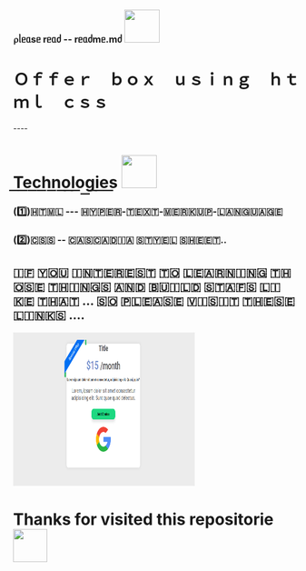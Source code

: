 <h3>⍴ᥣᥱᥲsᥱ rᥱᥲძ -- rᥱᥲძmᥱ.mძ <img src="https://cdn-icons-png.flaticon.com/128/5358/5358566.png" width="62" height="58"/></h3>
<h1>Ｏｆｆｅｒ　ｂｏｘ　ｕｓｉｎｇ　ｈｔｍｌ　ｃｓｓ　</h1>
---- <h1>T͟e͟c͟h͟n͟o͟l͟o͟g͟i͟e͟s͟ <img src="https://cdn-icons-png.flaticon.com/128/8297/8297428.png" width="62" height="58"/></h1>
<h3>(1️⃣)🇭‌🇹‌🇲‌🇱‌ --- 🇭‌🇾‌🇵‌🇪‌🇷‌-🇹‌🇪‌🇽‌🇹‌-🇲‌🇪‌🇷‌🇰‌🇺‌🇵‌-🇱‌🇦‌🇳‌🇬‌🇺‌🇦‌🇬‌🇪‌</h3>
<h3>(2️⃣)🇨‌🇸‌🇸‌ -- 🇨‌🇦‌🇸‌🇨‌🇦‌🇩‌🇮‌🇦‌ 🇸‌🇹‌🇾‌🇪‌🇱‌ 🇸‌🇭‌🇪‌🇪‌🇹‌..</h3> 
<h2>🇮‌🇫‌ 🇾‌🇴‌🇺‌ 🇮‌🇳‌🇹‌🇪‌🇷‌🇪‌🇸‌🇹‌ 🇹‌🇴‌ 🇱‌🇪‌🇦‌🇷‌🇳‌🇮‌🇳‌🇬‌ 🇹‌🇭‌🇴‌🇸‌🇪‌ 🇹‌🇭‌🇮‌🇳‌🇬‌🇸‌ 🇦‌🇳‌🇩‌ 🇧‌🇺‌🇮‌🇱‌🇩‌ 🇸‌🇹‌🇦‌🇫‌🇸‌ 🇱‌🇮‌🇰‌🇪‌ 🇹‌🇭‌🇦‌🇹‌ ... 🇸‌🇴‌ 🇵‌🇱‌🇪‌🇦‌🇸‌🇪‌ 🇻‌🇮‌🇸‌🇮‌🇹‌ 🇹‌🇭‌🇪‌🇸‌🇪‌ 🇱‌🇮‌🇳‌🇰‌🇸‌ ....</h2>

<img src="https://raw.githubusercontent.com/raihan-jishan/Github-cover-photo/main/offer%20box.png" width="320" height="270" />

<h1>Thanks for visited this repositorie <img src="https://cdn-icons-png.flaticon.com/128/7626/7626740.png" width="60" height="58" /></h1>
